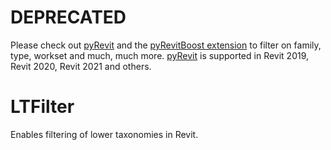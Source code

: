 # DEPRECATED
Please check out [pyRevit](https://github.com/eirannejad/pyRevit) and the [pyRevitBoost extension](https://github.com/zachcmathews/pyRevitBoost) to 
filter on family, type, workset and much, much more. [pyRevit](https://github.com/eirannejad/pyRevit/releases/tag/v4.7.6) is supported in Revit 2019, 
Revit 2020, Revit 2021 and others.

# LTFilter
Enables filtering of lower taxonomies in Revit.
